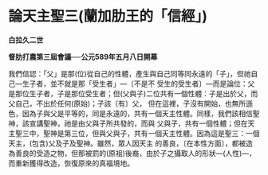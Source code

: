 # 論天主聖三(蘭加肋王的「信經」)


**白拉久二世**

**督肋打農第三屆會議──公元589年五月八日開幕**





我們信認：「父」是那(位)從自己的性體，產生與自己同等同永遠的「子」，但祂自己—生子者，並不就是那「受生者」—〔不是不
受生的受生者〕—而是論位：父是那位生子者，子是那位受生者；但(父與子)二位共有一個性體：子是出於父，而父自己，不出於任何(原始)；子該〔有〕父，
但在這裡，子沒有開始，也無所遜色，因為子與父是平等的，同是永遠的，共有一個天主性體。同樣，我們該相信聖神，該宣講聖神，祂是由父與子所共發的，而與
父與子，共有一個性體；但在天主聖三中，聖神是第三位，但與父與子，共有一個天主性體。因為這是聖三：一個天主，(包含)父及子及聖神。雖然，眾人因天主
的善良，〔在本性方面〕，都被造為善良的受造之物，但那被罰的(原祖)後裔，由於子之攝取人的形狀—(人性)—，而重新獲得改造，恢復原來的真福境地。

